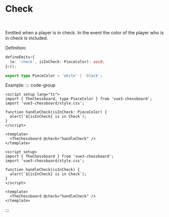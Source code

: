 # Check

<br>

Emitted when a player is in check. In the event the color of the player who is in check is included.

Definition:

```ts
defineEmits<{
  (e: 'check', isInCheck: PieceColor): void;
}>();

export type PieceColor = 'white' | 'black';
```

Example:
::: code-group

```vue [TypeScript]
<script setup lang="ts">
import { TheChessboard, type PieceColor } from 'vue3-chessboard';
import 'vue3-chessboard/style.css';

function handleCheck(isInCheck: PieceColor) {
  alert(`${isInCheck} is in Check`);
}
</script>

<template>
  <TheChessboard @check="handleCheck" />
</template>
```

```vue [JavaScript]
<script setup>
import { TheChessboard } from 'vue3-chessboard';
import 'vue3-chessboard/style.css';

function handleCheck(isInCheck) {
  alert(`${isInCheck} is in Check`);
}
</script>

<template>
  <TheChessboard @check="handleCheck" />
</template>
```

:::

